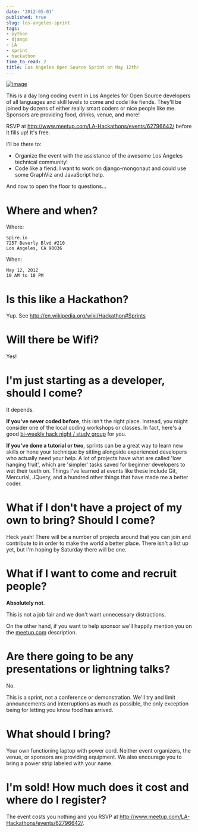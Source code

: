 ```yaml
---
date: '2012-05-01'
published: true
slug: los-angeles-sprint
tags:
- python
- django
- LA
- sprint
- hackathon
time_to_read: 2
title: Los Angeles Open Source Sprint on May 12th!
---
```


[![image](https://farm9.staticflickr.com/8022/7132778527_6e3b49b313_o.png)](http://www.flickr.com/photos/pydanny/7132778527/)

This is a day long coding event in Los Angeles for Open Source
developers of all languages and skill levels to come and code like
fiends. They'll be joined by dozens of either really smart coders or
nice people like me. Sponsors are providing food, drinks, venue, and
more!

RSVP at <http://www.meetup.com/LA-Hackathons/events/62796642/> before it
fills up! It's free.

I'll be there to:

-   Organize the event with the assistance of the awesome Los Angeles
    technical community!
-   Code like a fiend. I want to work on django-mongonaut and could use
    some GraphViz and JavaScript help.

And now to open the floor to questions...

Where and when?
===============

Where:

    Spire.io
    7257 Beverly Blvd #210
    Los Angeles, CA 90036

When:

    May 12, 2012
    10 AM to 10 PM

Is this like a Hackathon?
=========================

Yup. See <http://en.wikipedia.org/wiki/Hackathon#Sprints>

Will there be Wifi?
===================

Yes!

I'm just starting as a developer, should I come?
=================================================

It depends.

**If you've never coded before**, this isn't the right place. Instead,
you might consider one of the local coding workshops or classes. In
fact, here's a good [bi-weekly hack night / study
group](http://www.meetup.com/Los-Angeles-Hack-Night/) for you.

**If you've done a tutorial or two**, sprints can be a great way to
learn new skills or hone your technique by sitting alongside experienced
developers who actually need your help. A lot of projects have what are
called 'low hanging fruit', which are 'simpler' tasks saved for
beginner developers to wet their teeth on. Things I've learned at
events like these include Git, Mercurial, JQuery, and a hundred other
things that have made me a better coder.

What if I don't have a project of my own to bring? Should I come?
==================================================================

Heck yeah! There will be a number of projects around that you can join
and contribute to in order to make the world a better place. There
isn't a list up yet, but I'm hoping by Saturday there will be one.

What if I want to come and recruit people?
==========================================

**Absolutely not**.

This is not a job fair and we don't want unnecessary distractions.

On the other hand, if you want to help sponsor we'll happily mention
you on the
[meetup.com](http://www.meetup.com/LA-Hackathons/events/62796642/)
description.

Are there going to be any presentations or lightning talks?
===========================================================

No.

This is a sprint, not a conference or demonstration. We'll try and
limit announcements and interruptions as much as possible, the only
exception being for letting you know food has arrived.

What should I bring?
====================

Your own functioning laptop with power cord. Neither event organizers,
the venue, or sponsors are providing equipment. We also encourage you to
bring a power strip labeled with your name.

I'm sold! How much does it cost and where do I register?
=========================================================

The event costs you nothing and you RSVP at
<http://www.meetup.com/LA-Hackathons/events/62796642/>.
